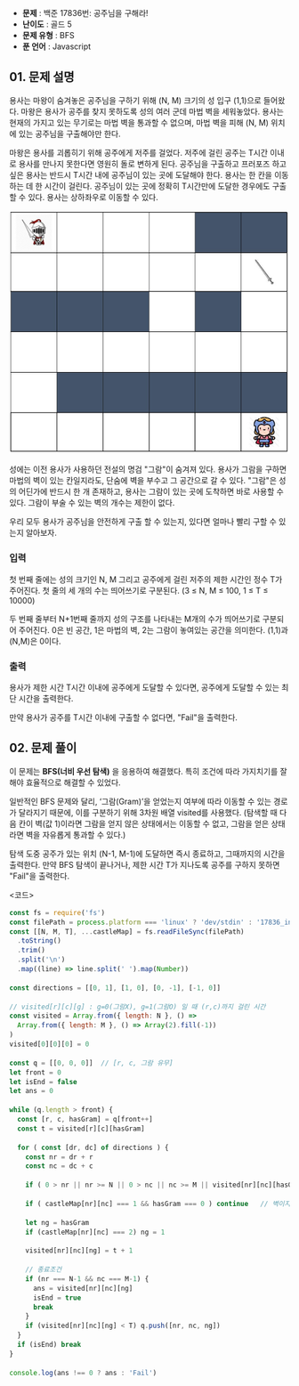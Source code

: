 - **문제** : 백준 17836번: 공주님을 구해라!
- **난이도** : 골드 5
- **문제 유형** : BFS
- **푼 언어** : Javascript

## 01. 문제 설명
용사는 마왕이 숨겨놓은 공주님을 구하기 위해 (N, M) 크기의 성 입구 (1,1)으로 들어왔다. 마왕은 용사가 공주를 찾지 못하도록 성의 여러 군데 마법 벽을 세워놓았다. 용사는 현재의 가지고 있는 무기로는 마법 벽을 통과할 수 없으며, 마법 벽을 피해 (N, M) 위치에 있는 공주님을 구출해야만 한다.

마왕은 용사를 괴롭히기 위해 공주에게 저주를 걸었다. 저주에 걸린 공주는 T시간 이내로 용사를 만나지 못한다면 영원히 돌로 변하게 된다. 공주님을 구출하고 프러포즈 하고 싶은 용사는 반드시 T시간 내에 공주님이 있는 곳에 도달해야 한다. 용사는 한 칸을 이동하는 데 한 시간이 걸린다. 공주님이 있는 곳에 정확히 T시간만에 도달한 경우에도 구출할 수 있다. 용사는 상하좌우로 이동할 수 있다.

![alt text](image.png)

성에는 이전 용사가 사용하던 전설의 명검 "그람"이 숨겨져 있다. 용사가 그람을 구하면 마법의 벽이 있는 칸일지라도, 단숨에 벽을 부수고 그 공간으로 갈 수 있다. "그람"은 성의 어딘가에 반드시 한 개 존재하고, 용사는 그람이 있는 곳에 도착하면 바로 사용할 수 있다. 그람이 부술 수 있는 벽의 개수는 제한이 없다.

우리 모두 용사가 공주님을 안전하게 구출 할 수 있는지, 있다면 얼마나 빨리 구할 수 있는지 알아보자.

### 입력
첫 번째 줄에는 성의 크기인 N, M 그리고 공주에게 걸린 저주의 제한 시간인 정수 T가 주어진다. 첫 줄의 세 개의 수는 띄어쓰기로 구분된다. (3 ≤ N, M ≤ 100, 1 ≤ T ≤ 10000)

두 번째 줄부터 N+1번째 줄까지 성의 구조를 나타내는 M개의 수가 띄어쓰기로 구분되어 주어진다. 0은 빈 공간, 1은 마법의 벽, 2는 그람이 놓여있는 공간을 의미한다. (1,1)과 (N,M)은 0이다.



### 출력
용사가 제한 시간 T시간 이내에 공주에게 도달할 수 있다면, 공주에게 도달할 수 있는 최단 시간을 출력한다.

만약 용사가 공주를 T시간 이내에 구출할 수 없다면, "Fail"을 출력한다.

## 02. 문제 풀이
이 문제는 **BFS(너비 우선 탐색)** 을 응용하여 해결했다. 특히 조건에 따라 가지치기를 잘해야 효율적으로 해결할 수 있었다. 

일반적인 BFS 문제와 달리, ‘그람(Gram)’을 얻었는지 여부에 따라 이동할 수 있는 경로가 달라지기 때문에, 이를 구분하기 위해 3차원 배열 visited를 사용했다. 
(탐색할 때 다음 칸이 벽(값 1)이라면 그람을 얻지 않은 상태에서는 이동할 수 없고, 그람을 얻은 상태라면 벽을 자유롭게 통과할 수 있다.)

탐색 도중 공주가 있는 위치 (N-1, M-1)에 도달하면 즉시 종료하고, 그때까지의 시간을 출력한다. 만약 BFS 탐색이 끝나거나, 제한 시간 T가 지나도록 공주를 구하지 못하면 "Fail"을 출력한다.



<코드>
``` javascript
const fs = require('fs')
const filePath = process.platform === 'linux' ? 'dev/stdin' : '17836_input.txt'
const [[N, M, T], ...castleMap] = fs.readFileSync(filePath)
  .toString()
  .trim()
  .split('\n')
  .map((line) => line.split(' ').map(Number))

const directions = [[0, 1], [1, 0], [0, -1], [-1, 0]]

// visited[r][c][g] : g=0(그람X), g=1(그람O) 일 때 (r,c)까지 걸린 시간
const visited = Array.from({ length: N }, () =>
  Array.from({ length: M }, () => Array(2).fill(-1))
)
visited[0][0][0] = 0

const q = [[0, 0, 0]]  // [r, c, 그람 유무]
let front = 0
let isEnd = false
let ans = 0

while (q.length > front) {
  const [r, c, hasGram] = q[front++]
  const t = visited[r][c][hasGram]

  for ( const [dr, dc] of directions ) {
    const nr = dr + r
    const nc = dc + c

    if ( 0 > nr || nr >= N || 0 > nc || nc >= M || visited[nr][nc][hasGram] !== -1 ) continue

    if ( castleMap[nr][nc] === 1 && hasGram === 0 ) continue   // 벽이지만, 그람을 먹으면 탐색 가능
    
    let ng = hasGram
    if (castleMap[nr][nc] === 2) ng = 1

    visited[nr][nc][ng] = t + 1
    
    // 종료조건
    if (nr === N-1 && nc === M-1) {
      ans = visited[nr][nc][ng]
      isEnd = true
      break
    }
    if (visited[nr][nc][ng] < T) q.push([nr, nc, ng])
  }
  if (isEnd) break
}

console.log(ans !== 0 ? ans : 'Fail')
```